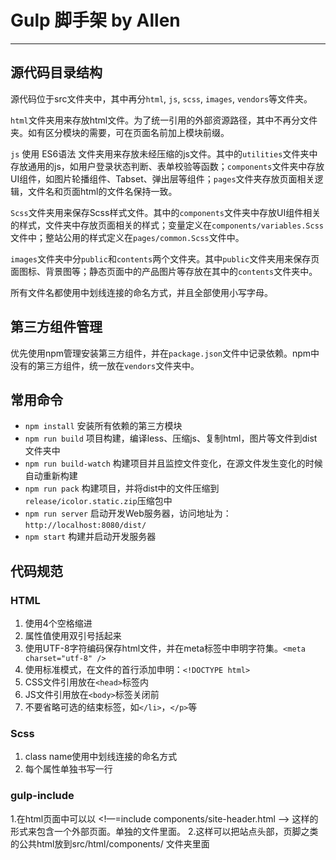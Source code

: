 # Gulp 脚手架 by Allen
----
## 源代码目录结构

源代码位于src文件夹中，其中再分`html`, `js`, `scss`, `images`, `vendors`等文件夹。

`html`文件夹用来存放html文件。为了统一引用的外部资源路径，其中不再分文件夹。如有区分模块的需要，可在页面名前加上模块前缀。

`js` 使用 ES6语法 文件夹用来存放未经压缩的js文件。其中的`utilities`文件夹中存放通用的js，如用户登录状态判断、表单校验等函数；`components`文件夹中存放UI组件，如图片轮播组件、Tabset、弹出层等组件；`pages`文件夹存放页面相关逻辑，文件名和页面html的文件名保持一致。

`Scss`文件夹用来保存Scss样式文件。其中的`components`文件夹中存放UI组件相关的样式，文件夹中存放页面相关的样式；变量定义在`components/variables.Scss`文件中；整站公用的样式定义在`pages/common.Scss`文件中。

`images`文件夹中分`public`和`contents`两个文件夹。其中`public`文件夹用来保存页面图标、背景图等；静态页面中的产品图片等存放在其中的`contents`文件夹中。

所有文件名都使用中划线连接的命名方式，并且全部使用小写字母。

## 第三方组件管理

优先使用npm管理安装第三方组件，并在`package.json`文件中记录依赖。npm中没有的第三方组件，统一放在`vendors`文件夹中。

## 常用命令

- `npm install` 安装所有依赖的第三方模块
- `npm run build` 项目构建，编译less、压缩js、复制html，图片等文件到dist文件夹中
- `npm run build-watch` 构建项目并且监控文件变化，在源文件发生变化的时候自动重新构建
- `npm run pack` 构建项目，并将dist中的文件压缩到`release/icolor.static.zip`压缩包中
- `npm run server` 启动开发Web服务器，访问地址为：`http://localhost:8080/dist/`
- `npm start` 构建并启动开发服务器


## 代码规范

### HTML

1. 使用4个空格缩进
2. 属性值使用双引号括起来
3. 使用UTF-8字符编码保存html文件，并在meta标签中申明字符集。`<meta charset="utf-8" />`
4. 使用标准模式，在文件的首行添加申明：`<!DOCTYPE html>`
5. CSS文件引用放在`<head>`标签内
6. JS文件引用放在`<body>`标签关闭前
7. 不要省略可选的结束标签，如`</li>`，`</p>`等

### Scss

1. class name使用中划线连接的命名方式
2. 每个属性单独书写一行

### gulp-include

1.在html页面中可以以 <!—=include components/site-header.html —> 这样的形式来包含一个外部页面。单独的文件里面。
2.这样可以把站点头部，页脚之类的公共html放到src/html/components/ 文件夹里面

